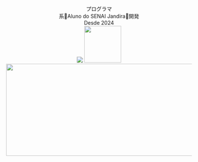 <div align="center">
   プログラマ
   <br>
   系👾Aluno do SENAI Jandira👾開発
   <br>
   Desde 2024
</div>

<div align="center">
   <img src="https://github-readme-stats.vercel.app/api/top-langs/?username=moh4b-z&hide_progress=true&theme=dracula">
   
   <img width="100" height="100" src="https://github.com/moh4b-z/moh4b-z/assets/77904933/b3075daf-0fb5-47be-aab7-8899f934ddae"> 
</div>

<div align="center">
   <a href="https://anilist.co/user/MohammadAvestruz/">
      <img width="750" height="250" src="https://github.com/moh4b-z/moh4b-z/assets/77904933/7b7863f2-80da-41af-8a2f-12e923b82d67">
   </a>
</div>
